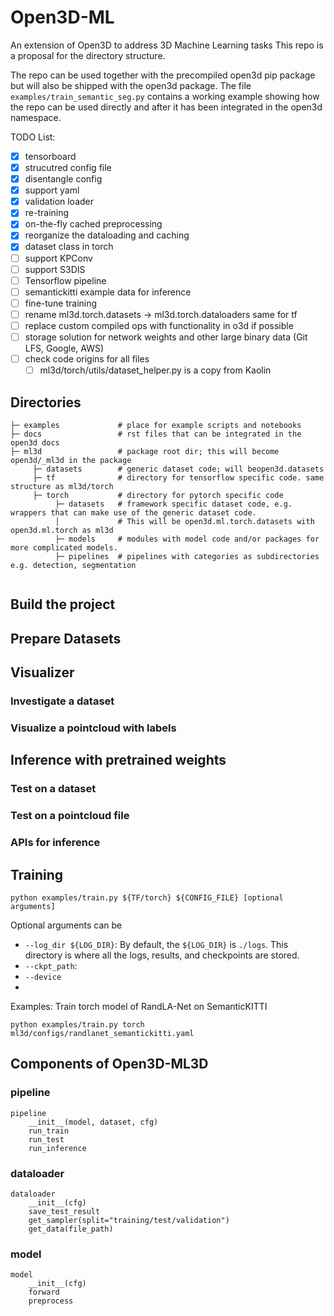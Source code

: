 
# Open3D-ML
An extension of Open3D to address 3D Machine Learning tasks
This repo is a proposal for the directory structure.

The repo can be used together with the precompiled open3d pip package but will also be shipped with the open3d package.
The file ```examples/train_semantic_seg.py``` contains a working example showing how the repo can be used directly and after it has been integrated in the open3d namespace.

TODO List:
- [x] tensorboard
- [x] strucutred config file
- [x] disentangle config
- [x] support yaml
- [x] validation loader
- [x] re-training
- [x] on-the-fly cached preprocessing
- [x] reorganize the dataloading and caching
- [x] dataset class in torch 
- [ ] support KPConv
- [ ] support S3DIS
- [ ] Tensorflow pipeline
- [ ] semantickitti example data for inference
- [ ] fine-tune training
- [ ] rename ml3d.torch.datasets -> ml3d.torch.dataloaders same for tf
- [ ] replace custom compiled ops with functionality in o3d if possible
- [ ] storage solution for network weights and other large binary data (Git LFS, Google, AWS)
- [ ] check code origins for all files 
  - [ ] ml3d/torch/utils/dataset_helper.py is a copy from Kaolin

## Directories

```
├─ examples             # place for example scripts and notebooks
├─ docs                 # rst files that can be integrated in the open3d docs
├─ ml3d                 # package root dir; this will become open3d/_ml3d in the package
     ├─ datasets        # generic dataset code; will beopen3d.datasets
     ├─ tf              # directory for tensorflow specific code. same structure as ml3d/torch
     ├─ torch           # directory for pytorch specific code
          ├─ datasets   # framework specific dataset code, e.g. wrappers that can make use of the generic dataset code.
          │             # This will be open3d.ml.torch.datasets with open3d.ml.torch as ml3d
          ├─ models     # modules with model code and/or packages for more complicated models.
          ├─ pipelines  # pipelines with categories as subdirectories e.g. detection, segmentation
          
```


## Build the project

## Prepare Datasets

## Visualizer
### Investigate a dataset
### Visualize a pointcloud with labels

## Inference with pretrained weights
### Test on a dataset
### Test on a pointcloud file
### APIs for inference

## Training
```shell
python examples/train.py ${TF/torch} ${CONFIG_FILE} [optional arguments]
```
Optional arguments can be
- `--log_dir ${LOG_DIR}`: By default, the `${LOG_DIR}` is `./logs`. This directory is where all the logs, results, and checkpoints are stored.
- `--ckpt_path`:
- `--device`
- 

Examples:
Train torch model of RandLA-Net on SemanticKITTI
```shell
python examples/train.py torch ml3d/configs/randlanet_semantickitti.yaml
```

## Components of Open3D-ML3D
### pipeline
```
pipeline
	__init__(model, dataset, cfg)
	run_train
	run_test
	run_inference
```
### dataloader
```
dataloader
	__init__(cfg)
	save_test_result
	get_sampler(split="training/test/validation")
	get_data(file_path)
```
### model
```
model
	__init__(cfg)
	forward
	preprocess         
```
